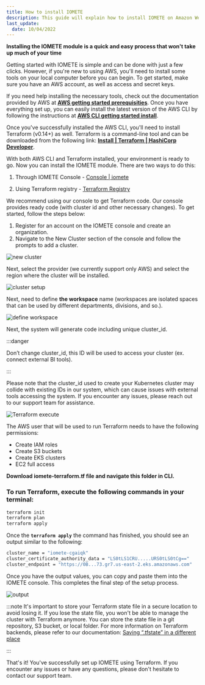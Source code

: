 ```yaml
---
title: How to install IOMETE
description: This guide will explain how to install IOMETE on Amazon Web Services using the AWS CLI and Terraform command line tools
last_update:
  date: 10/04/2022
---
```


**Installing the IOMETE module is a quick and easy process that won't take up much of your time**

Getting started with IOMETE is simple and can be done with just a few clicks. However, if you're new to using AWS, you'll need to install some tools on your local computer before you can begin. To get started, make sure you have an AWS account, as well as access and secret keys.

If you need help installing the necessary tools, check out the documentation provided by AWS at **[AWS getting started prerequisities](https://docs.aws.amazon.com/cli/latest/userguide/getting-started-prereqs.html)**. 
Once you have everything set up, you can easily install the latest version of the AWS CLI by following the instructions at **[AWS CLI getting started install](https://docs.aws.amazon.com/cli/latest/userguide/getting-started-install.html)**.

Once you've successfully installed the AWS CLI, you'll need to install Terraform (v0.14+) as well. Terraform is a command-line tool and can be downloaded from the following link: **[Install | Terraform | HashiCorp Developer](https://developer.hashicorp.com/terraform/downloads)**.

With both AWS CLI and Terraform installed, your environment is ready to go. Now you can install the IOMETE module. There are two ways to do this:

1. Through  IOMETE Console - [Console | iomete](https://app.iomete.cloud/dashboard)

1. Using Terraform registry  - [Terraform Registry](https://registry.terraform.io/modules/iomete/customer-stack/aws/latest)

We recommend using our console to get Terraform code. Our console provides ready code (with cluster id and other necessary changes). To get started, follow the steps below:

1. Register for an account on the IOMETE console and create an organization.
2. Navigate to the New Cluster section of the console and follow the prompts to add a cluster.

![new cluster](/img/guides/how-to-install/iomete-new-cluster.png)

Next, select the provider (we currently support only AWS) and select the region where the cluster will be installed. 

![cluster setup](/img/guides/how-to-install/iomete-cluster-setup.png)

Next, need to define **the workspace** name (workspaces are isolated spaces that can be used by different departments, divisions, and so.).

![define workspace](/img/guides/how-to-install/iomete-define-workspace.png)

Next, the system will generate code including unique cluster_id.  

:::danger

Don’t change cluster_id, this ID will be used to access your cluster (ex. connect external BI tools).

:::

Please note that the cluster_id used to create your Kubernetes cluster may collide with existing IDs in our system, which can cause issues with external tools accessing the system. If you encounter any issues, please reach out to our support team for assistance.

![Terraform execute](/img/guides/how-to-install/iomete-terraform-execute.png)

The AWS user that will be used to run Terraform needs to have the following permissions:

- Create IAM roles
- Create S3 buckets
- Create EKS clusters
- EC2 full access

**Download iomete-terraform.tf file and navigate this folder in CLI.**

### To run Terraform, execute the following commands in your terminal:

```bash
terraform init
terraform plan
terraform apply
```

Once the **`terraform apply`** the command has finished, you should see an output similar to the following:

```bash
cluster_name = "iomete-cgaiqk"
cluster_certificate_authority_data = "LS0tLS1CRU.....URS0tLS0tCg=="
cluster_endpoint = "https://0B...73.gr7.us-east-2.eks.amazonaws.com"
```

Once you have the output values, you can copy and paste them into the IOMETE console. This completes the final step of the setup process.

![output](/img/guides/how-to-install/iomete-endpoint-output.png)

:::note
It's important to store your Terraform state file in a secure location to avoid losing it. If you lose the state file, you won't be able to manage the cluster with Terraform anymore. You can store the state file in a git repository, S3 bucket, or local folder. For more information on Terraform backends, please refer to our documentation: [ Saving “.tfstate” in a different place](docs/guides/installation/installation-faq.mdx) 

:::

 

That's it! You've successfully set up IOMETE using Terraform. If you encounter any issues or have any questions, please don't hesitate to contact our support team.